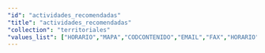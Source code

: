 ```yaml
---
"id": "actividades_recomendadas"
"title": "actividades_recomendadas"
"collection": "territoriales"
"values_list": ["HORARIO","MAPA","CODCONTENIDO","EMAIL","FAX","HORARIO","IMAGEN","TITULO","TELEFONO","WEB_PROPIA","DIRECCION"]
---
```

